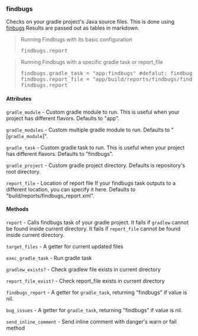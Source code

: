 

### findbugs

Checks on your gradle project's Java source files.
This is done using [finbugs](http://findbugs.sourceforge.net/)
Results are passed out as tables in markdown.

<blockquote>Running Findbugs with its basic configuration
  <pre>
findbugs.report</pre>
</blockquote>

<blockquote>Running Findbugs with a specific gradle task or report_file
  <pre>
findbugs.gradle_task = "app:findbugs" #defalut: findbugs
findbugs.report_file = "app/build/reports/findbugs/findbugs.xml"
findbugs.report</pre>
</blockquote>



#### Attributes

`gradle_module` - Custom gradle module to run.
This is useful when your project has different flavors.
Defaults to "app".

`gradle_modules` - Custom multiple gradle module to run.
Defaults to "[`gradle_module`]".

`gradle_task` - Custom gradle task to run.
This is useful when your project has different flavors.
Defaults to "findbugs".

`gradle_project` - Custom gradle project directory.
Defaults is repository's root directory.

`report_file` - Location of report file
If your findbugs task outputs to a different location, you can specify it here.
Defaults to "build/reports/findbugs_report.xml".




#### Methods

`report` - Calls findbugs task of your gradle project.
It fails if `gradlew` cannot be found inside current directory.
It fails if `report_file` cannot be found inside current directory.

`target_files` - A getter for current updated files

`exec_gradle_task` - Run gradle task

`gradlew_exists?` - Check gradlew file exists in current directory

`report_file_exist?` - Check report_file exists in current directory

`findbugs_report` - A getter for `gradle_task`, returning "findbugs" if value is nil.

`bug_issues` - A getter for `gradle_task`, returning "findbugs" if value is nil.

`send_inline_comment` - Send inline comment with danger's warn or fail method




